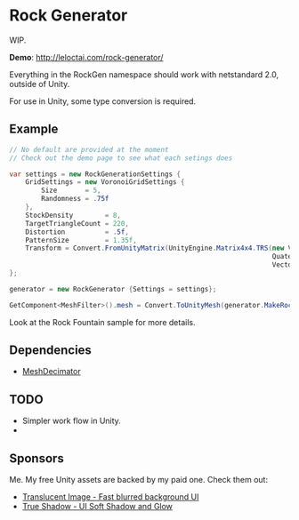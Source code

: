 # Rock Generator
WIP.

**Demo**: http://leloctai.com/rock-generator/

Everything in the RockGen namespace should work with netstandard 2.0, outside of Unity.

For use in Unity, some type conversion is required.
 
## Example

```c#
// No default are provided at the moment
// Check out the demo page to see what each setings does

var settings = new RockGenerationSettings {
    GridSettings = new VoronoiGridSettings {
        Size       = 5,
        Randomness = .75f
    },
    StockDensity        = 8,
    TargetTriangleCount = 220,
    Distortion          = .5f,
    PatternSize         = 1.35f,
    Transform = Convert.FromUnityMatrix(UnityEngine.Matrix4x4.TRS(new Vector3(2, 2, 2),
                                                                  Quaternion.identity,
                                                                  Vector3.one))
};

generator = new RockGenerator {Settings = settings};

GetComponent<MeshFilter>().mesh = Convert.ToUnityMesh(generator.MakeRock());
```

Look at the Rock Fountain sample for more details.

## Dependencies

- [MeshDecimator](https://github.com/Whinarn/MeshDecimator)

## TODO

 - Simpler work flow in Unity.
 - 

## Sponsors

Me. My free Unity assets are backed by my paid one. Check them out:

 - [Translucent Image - Fast blurred background UI](https://leloctai.com/asset/translucentimage/)
 - [True Shadow - UI Soft Shadow and Glow](https://assetstore.unity.com/packages/slug/176322?aid=1011l4nGC)
